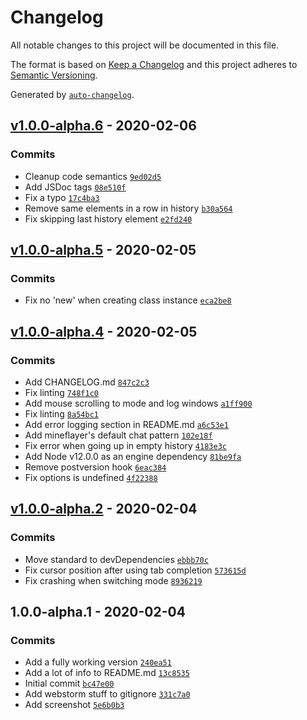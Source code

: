 # Changelog

All notable changes to this project will be documented in this file.

The format is based on [Keep a Changelog](https://keepachangelog.com/en/1.0.0/)
and this project adheres to [Semantic Versioning](https://semver.org/spec/v2.0.0.html).

Generated by [`auto-changelog`](https://github.com/CookPete/auto-changelog).

## [v1.0.0-alpha.6](https://github.com/wvffle/mineflayer-ui/compare/v1.0.0-alpha.5...v1.0.0-alpha.6) - 2020-02-06

### Commits

- Cleanup code semantics [`9ed02d5`](https://github.com/wvffle/mineflayer-ui/commit/9ed02d50a69bdcc14a5bc892f3c9d5233b32488a)
- Add JSDoc tags [`08e510f`](https://github.com/wvffle/mineflayer-ui/commit/08e510fa0ede41f126f21049426749adf8e6780a)
- Fix a typo [`17c4ba3`](https://github.com/wvffle/mineflayer-ui/commit/17c4ba331f8a804714642dd3ee33320ed136731b)
- Remove same elements in a row in history [`b30a564`](https://github.com/wvffle/mineflayer-ui/commit/b30a564788c1d3eac1f2926e68b2e6c2ae5a078f)
- Fix skipping last history element [`e2fd240`](https://github.com/wvffle/mineflayer-ui/commit/e2fd2409ea32c1b9cbd9241e0bba5bb079c97161)

## [v1.0.0-alpha.5](https://github.com/wvffle/mineflayer-ui/compare/v1.0.0-alpha.4...v1.0.0-alpha.5) - 2020-02-05

### Commits

- Fix no 'new' when creating class instance [`eca2be8`](https://github.com/wvffle/mineflayer-ui/commit/eca2be874027a8f9e4a9a0047ec673a72a7ae57a)

## [v1.0.0-alpha.4](https://github.com/wvffle/mineflayer-ui/compare/v1.0.0-alpha.2...v1.0.0-alpha.4) - 2020-02-05

### Commits

- Add CHANGELOG.md [`847c2c3`](https://github.com/wvffle/mineflayer-ui/commit/847c2c345a115e809ec8a20302dedf791453af06)
- Fix linting [`748f1c0`](https://github.com/wvffle/mineflayer-ui/commit/748f1c0a5477a504ed11369b5d9ba78cc7224d6b)
- Add mouse scrolling to mode and log windows [`a1ff900`](https://github.com/wvffle/mineflayer-ui/commit/a1ff900294b0cb26b269222de5be8d9f01eba04d)
- Fix linting [`8a54bc1`](https://github.com/wvffle/mineflayer-ui/commit/8a54bc1265e21814fdeecc835f16e7c9ceaf2259)
- Add error logging section in README.md [`a6c53e1`](https://github.com/wvffle/mineflayer-ui/commit/a6c53e17fc6f3036e36488215dc78ca04c73373e)
- Add mineflayer's default chat pattern [`102e18f`](https://github.com/wvffle/mineflayer-ui/commit/102e18faa7976c53fb8b03d3bc44d2b57a9634c8)
- Fix error when going up in empty history [`4183e3c`](https://github.com/wvffle/mineflayer-ui/commit/4183e3c43ff3618774b67fb0d390fddb13004ff3)
- Add Node v12.0.0 as an engine dependency [`81be9fa`](https://github.com/wvffle/mineflayer-ui/commit/81be9faa1c64d7efd5e34d4b75a79ecf11f5629a)
- Remove postversion hook [`6eac384`](https://github.com/wvffle/mineflayer-ui/commit/6eac384608ae5e02c140ce7f894858815af53d72)
- Fix options is undefined [`4f22388`](https://github.com/wvffle/mineflayer-ui/commit/4f2238849cfb340ece605ec626c130746bf7cd8b)

## [v1.0.0-alpha.2](https://github.com/wvffle/mineflayer-ui/compare/1.0.0-alpha.1...v1.0.0-alpha.2) - 2020-02-04

### Commits

- Move standard to devDependencies [`ebbb70c`](https://github.com/wvffle/mineflayer-ui/commit/ebbb70c63960cd0c333bcbd8afd12da4ac1be28b)
- Fix cursor position after using tab completion [`573615d`](https://github.com/wvffle/mineflayer-ui/commit/573615d646ff05162f201e7ce65cf274af6bc5e5)
- Fix crashing when switching mode [`8936219`](https://github.com/wvffle/mineflayer-ui/commit/89362192b6398d299a229bf2749ab8b584c7d6af)

## 1.0.0-alpha.1 - 2020-02-04

### Commits

- Add a fully working version [`240ea51`](https://github.com/wvffle/mineflayer-ui/commit/240ea5162116b2ca15f9c64910c359930d40302c)
- Add a lot of info to README.md [`13c8535`](https://github.com/wvffle/mineflayer-ui/commit/13c8535ffdfa60805e625a2abbcd2cfe34226783)
- Initial commit [`bc47e00`](https://github.com/wvffle/mineflayer-ui/commit/bc47e009671fc6e38c2bbb5ea65ff107f3a97ce4)
- Add webstorm stuff to gitignore [`331c7a0`](https://github.com/wvffle/mineflayer-ui/commit/331c7a067a4c93f6675e5ec90e6a9890b31572b3)
- Add screenshot [`5e6b0b3`](https://github.com/wvffle/mineflayer-ui/commit/5e6b0b3bb3744e6f3e8baee5e30914caf1385c9e)
